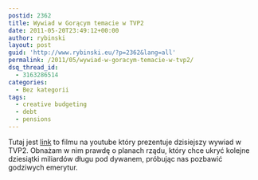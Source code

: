 ```yaml
---
postid: 2362
title: Wywiad w Gorącym temacie w TVP2
date: 2011-05-20T23:49:12+00:00
author: rybinski
layout: post
guid: 'http://www.rybinski.eu/?p=2362&lang=all'
permalink: /2011/05/wywiad-w-goracym-temacie-w-tvp2/
dsq_thread_id:
  - 3163286514
categories:
  - Bez kategorii
tags:
  - creative budgeting
  - debt
  - pensions
---
```

Tutaj jest [link](http://www.youtube.com/watch?v=GND6XF3cDd4) to filmu na youtube który prezentuje dzisiejszy wywiad w TVP2. Obnażam w nim prawdę o planach rządu, który chce ukryć kolejne dziesiątki miliardów długu pod dywanem, próbując nas pozbawić godziwych emerytur.
